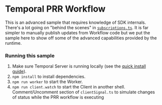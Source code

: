 # Temporal PRR Workflow

This is an advanced sample that requires knowledge of SDK internals. There's a lot going on "behind the scenes" in [`subscriptions.ts`](./src/workflows/subscriptions.ts).
It is far simpler to manually publish updates from Workflow code but we put the sample here to show off some of the advanced capabilities provided by the runtime.

### Running this sample

1. Make sure Temporal Server is running locally (see the [quick install guide](https://docs.temporal.io/server/quick-install/)).
1. `npm install` to install dependencies.
1. `npm run worker` to start the Worker.
1. `npm run client.watch` to start the Client in another shell. Comment/Uncomment section of `clientSignal.ts` to simulate changes of status while the PRR workflow is executing

